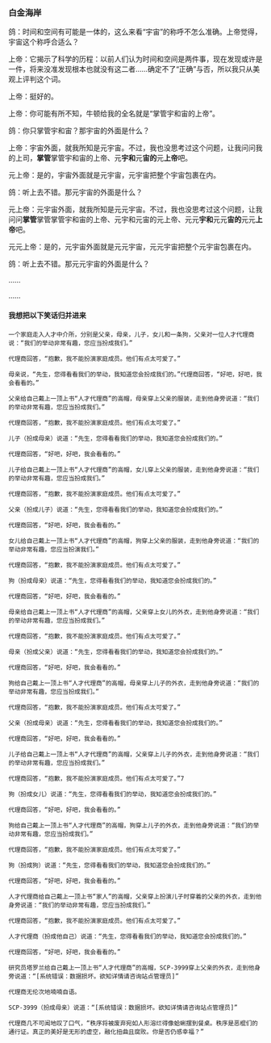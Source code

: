 ### 白金海岸

鸽：时间和空间有可能是一体的，这么来看“宇宙”的称呼不怎么准确。上帝觉得，宇宙这个称呼合适么？

上帝：它揭示了科学的历程：以前人们认为时间和空间是两件事，现在发现或许是一件，将来没准发现根本也就没有这二者……确定不了“正确”与否，所以我只从美观上评判这个词。

上帝：挺好的。

上帝：你可能有所不知，牛顿给我的全名就是“掌管宇和宙的上帝”。

鸽：你只掌管宇和宙？那宇宙的外面是什么？

上帝：宇宙外面，就我所知是元宇宙。不过，我也没思考过这个问题，让我问问我的上司，**掌管**掌管宇和宙的上帝、元**宇和**元**宙的**元**上帝**吧。

元上帝：是的，宇宙外面就是元宇宙，元宇宙把整个宇宙包裹在内。

鸽：听上去不错。那元宇宙的外面是什么？

元上帝：元宇宙外面，就我所知是元元宇宙。不过，我也没思考过这个问题，让我问问**掌管**掌管掌管宇和宙的上帝、元宇和元宙的元上帝、元元**宇和**元元**宙的**元元**上帝**吧。

元元上帝：是的，元宇宙外面就是元元宇宙，元元宇宙把整个元宇宙包裹在内。

鸽：听上去不错。那元元宇宙的外面是什么？

……

……

#### 我想把以下笑话归并进来

    一个家庭走入人才中介所，分别是父亲，母亲，儿子，女儿和一条狗，父亲对一位人才代理商说：“我们的举动非常有趣，您应当扮成我们。”

    代理商回答，“抱歉，我不能扮演家庭成员。他们有点太可爱了。”

    母亲说，“先生，您得看看我们的举动，我知道您会扮成我们的。”代理商回答，“好吧，好吧，我会看看的。”

    父亲给自己戴上一顶上书“人才代理商”的高帽，母亲穿上父亲的服装，走到他身旁说道：“我们的举动非常有趣，您应当扮成我们。”

    代理商回答，“抱歉，我不能扮演家庭成员。他们有点太可爱了。”

    儿子（扮成母亲）说道：“先生，您得看看我们的举动，我知道您会扮成我们的。”

    代理商回答，“好吧，好吧，我会看看的。”

    儿子给自己戴上一顶上书“人才代理商”的高帽，女儿穿上父亲的服装，走到他身旁说道：“我们的举动非常有趣，您应当扮成我们。”

    代理商回答，“抱歉，我不能扮演家庭成员。他们有点太可爱了。”

    父亲（扮成儿子）说道：“先生，您得看看我们的举动，我知道您会扮成我们的。”

    代理商回答，“好吧，好吧，我会看看的。”

    女儿给自己戴上一顶上书“人才代理商”的高帽，狗穿上父亲的服装，走到他身旁说道：“我们的举动非常有趣，您应当扮演我们。”

    代理商回答，“抱歉，我不能扮演家庭成员。他们有点太可爱了。”

    狗（扮成母亲）说道：“先生，您得看看我们的举动，我知道您会扮成我们的。”

    代理商回答，“好吧，好吧，我会看看的。”

    母亲给自己戴上一顶上书“人才代理商”的高帽，父亲穿上女儿的外衣，走到他身旁说道：“我们的举动非常有趣，您应当扮成我们。”

    代理商回答，“抱歉，我不能扮演家庭成员。他们有点太可爱了。”

    母亲（扮成父亲）说道：“先生，您得看看我们的举动，我知道您会扮成我们的。”

    代理商回答，“好吧，好吧，我会看看的。”

    狗给自己戴上一顶上书“人才代理商”的高帽，母亲穿上儿子的外衣，走到他身旁说道：“我们的举动非常有趣，您应当扮成我们。”

    代理商回答，“抱歉，我不能扮演家庭成员。他们有点太可爱了。”

    父亲（扮成母亲）说道：“先生，您得看看我们的举动，我知道您会扮成我们的。”

    代理商回答，“好吧，好吧，我会看看的。”

    儿子给自己戴上一顶上书“人才代理商”的高帽，父亲穿上儿子的外衣，走到他身旁说道：“我们的举动非常有趣，您应当扮成我们。”

    代理商回答，“抱歉，我不能扮演家庭成员。他们有点太可爱了。”7

    狗（扮成女儿）说道：“先生，您得看看我们的举动，我知道您会扮成我们的。”

    代理商回答，“好吧，好吧，我会看看的。”

    狗给自己戴上一顶上书“人才代理商”的高帽，狗穿上儿子的外衣，走到他身旁说道：“我们的举动非常有趣，您应当扮成我们。”

    代理商回答，“抱歉，我不能扮演家庭成员。他们有点太可爱了。”

    狗（扮成狗）说道：“先生，您得看看我们的举动，我知道您会扮成我们的。”

    代理商回答，“好吧，好吧，我会看看的。”

    人才代理商给自己戴上一顶上书“家人”的高帽，父亲穿上扮演儿子时穿着的父亲的外衣，走到他身旁说道：“我们的举动非常有趣，您应当扮成我们。”

    代理商回答，“抱歉，我不能扮演家庭成员。他们有点太可爱了。”

    人才代理商（扮成他自己）说道：“先生，您得看看我们的举动，我知道您会扮成我们的。”

    代理商回答，“好吧，好吧，我会看看的。”

    研究员塔罗兰给自己戴上一顶上书“人才代理商”的高帽，SCP-3999穿上父亲的外衣，走到他身旁说道：“[系统错误：数据损坏。欲知详情请咨询站点管理员]”

    代理商无伦次地喃喃自语。

    SCP-3999（扮成母亲）说道：“[系统错误：数据损坏。欲知详情请咨询站点管理员]”

    代理商几不可闻地叹了口气，“秩序将被废弃宛如人形溶烂得像蛤蜊摆到餐桌。秩序是恶棍们的通行证。真正的美好是无形的虚空，融化扭曲且腐败。你是否仍感幸福？”
